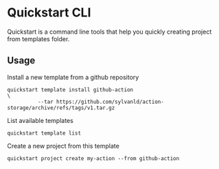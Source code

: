 # Quickstart CLI

Quickstart is a command line tools that help you quickly creating project from templates folder.

## Usage

Install a new template from a github repository

```
quickstart template install github-action                                                 \
          --tar https://github.com/sylvanld/action-storage/archive/refs/tags/v1.tar.gz
```

List available templates

```
quickstart template list
```

Create a new project from this template

```
quickstart project create my-action --from github-action
```
